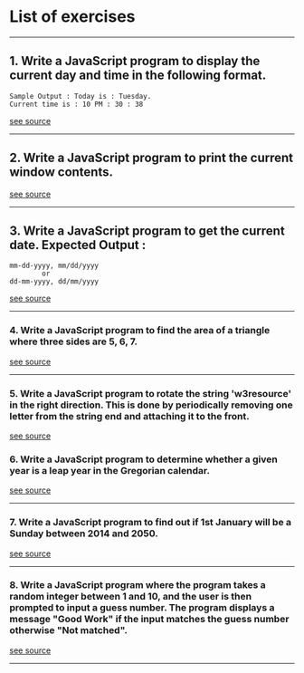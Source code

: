 # List of exercises
___
##  1. Write a JavaScript program to display the current day and time in the following format.
```
Sample Output : Today is : Tuesday.
Current time is : 10 PM : 30 : 38
```
[see source](https://github.com/matyo82/learn-js/tree/main/exercise-1)
___
## 2. Write a JavaScript program to print the current window contents.
[see source](https://github.com/matyo82/learn-js/tree/main/exercise-2)
___
## 3. Write a JavaScript program to get the current date. Expected Output :
```
mm-dd-yyyy, mm/dd/yyyy 
        or 
dd-mm-yyyy, dd/mm/yyyy
```
[see source](https://github.com/matyo82/learn-js/tree/main/exercise-3)
___
### 4. Write a JavaScript program to find the area of a triangle where three sides are 5, 6, 7.
[see source](https://github.com/matyo82/learn-js/tree/main/exercise-4)
___
### 5. Write a JavaScript program to rotate the string 'w3resource' in the right direction. This is done by periodically removing one letter from the string end and attaching it to the front.
[see source](https://github.com/matyo82/learn-js/tree/main/exercise-5)
### 6. Write a JavaScript program to determine whether a given year is a leap year in the Gregorian calendar.
[see source](https://github.com/matyo82/learn-js/tree/main/exercise-6)
___
### 7. Write a JavaScript program to find out if 1st January will be a Sunday between 2014 and 2050.
[see source](https://github.com/matyo82/learn-js/tree/main/exercise-7)
___
### 8. Write a JavaScript program where the program takes a random integer between 1 and 10, and the user is then prompted to input a guess number. The program displays a message "Good Work" if the input matches the guess number otherwise "Not matched".
[see source](https://github.com/matyo82/learn-js/tree/main/exercise-8)
___
